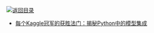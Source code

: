 [![返回目录](https://parg.co/UGo)](https://github.com/wxyyxc1992/Awesome-Reference) 
 
 
- [每个Kaggle冠军的获胜法门：揭秘Python中的模型集成](https://mp.weixin.qq.com/s/yY_-qJoza2xGRqrm40abkg)